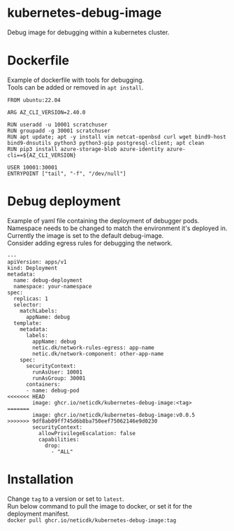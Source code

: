 # kubernetes-debug-image
Debug image for debugging within a kubernetes cluster.


# Dockerfile
Example of dockerfile with tools for debugging.\
Tools can be added or removed in ```apt install```. 

```
FROM ubuntu:22.04

ARG AZ_CLI_VERSION=2.40.0

RUN useradd -u 10001 scratchuser
RUN groupadd -g 30001 scratchuser
RUN apt update; apt -y install vim netcat-openbsd curl wget bind9-host bind9-dnsutils python3 python3-pip postgresql-client; apt clean
RUN pip3 install azure-storage-blob azure-identity azure-cli==${AZ_CLI_VERSION}

USER 10001:30001
ENTRYPOINT ["tail", "-f", "/dev/null"]
```

# Debug deployment
Example of yaml file containing the deployment of debugger pods.\
Namespace needs to be changed to match the environment it's deployed in.\
Currently the image is set to the default debug-image.\
Consider adding egress rules for debugging the network.

```
---
apiVersion: apps/v1
kind: Deployment
metadata:
  name: debug-deployment
  namespace: your-namespace
spec:
  replicas: 1
  selector:
    matchLabels:
      appName: debug
  template:
    metadata:
      labels:
        appName: debug
        netic.dk/network-rules-egress: app-name
        netic.dk/network-component: other-app-name
    spec:
      securityContext:
        runAsUser: 10001
        runAsGroup: 30001
      containers:
      - name: debug-pod
<<<<<<< HEAD
        image: ghcr.io/neticdk/kubernetes-debug-image:<tag>
=======
        image: ghcr.io/neticdk/kubernetes-debug-image:v0.0.5
>>>>>>> 9df8ab09ff745d6b8ba750eef75062146e9d0230
        securityContext:
          allowPrivilegeEscalation: false
          capabilities:
            drop:
              - "ALL"
```

# Installation
Change ```tag``` to a version or set to ```latest```.\
Run below command to pull the image to docker, or set it for the deployment manifest.\
``` docker pull ghcr.io/neticdk/kubernetes-debug-image:tag ```
